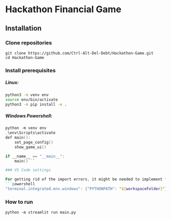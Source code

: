# Hackathon Financial Game

## Installation

### Clone repositories

```
git clone https://github.com/Ctrl-Alt-Del-Debt/Hackathon-Game.git
cd Hackathon-Game
```

### Install prerequisites

##### Linux:

```bash
python3 -m venv env
source env/bin/activate
python3 -m pip install -e .
```

##### Windows Powershell:

```powershell
python -m venv env
.\env\Scripts\activate
def main():
    set_page_config()
    show_game_ui()

if __name__ == "__main__":
    main()```

### VS Code settings

For getting rid of the import errors, it might be needed to implement following into settings.json (assuming working in VS Code)
```powershell
"terminal.integrated.env.windows": {"PYTHONPATH": "${workspaceFolder}"}
```


### How to run

```
python -m streamlit run main.py
```